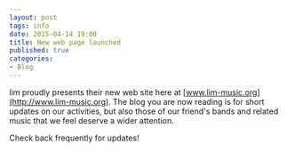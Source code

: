 ```yaml
---
layout: post
tags: info
date: 2015-04-14 19:00
title: New web page launched
published: true
categories:
- Blog
---
```


lim proudly presents their new web site here at [www.lim-music.org](http://www.lim-music.org). The blog you are now reading is for short updates on our activities, but also those of our friend's bands and related music that we feel deserve a wider attention.

Check back frequently for updates!
